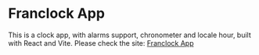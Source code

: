 
# Franclock App

This is a clock app, with alarms support, chronometer and locale hour, built with React and Vite. Please check the site: [Franclock App](https://franclock.vercel.app/)
